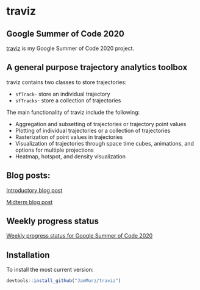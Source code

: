 # traviz
## Google Summer of Code 2020
[traviz](https://summerofcode.withgoogle.com/projects/#5517386007969792) is my Google Summer of Code 2020 project. 

## A general purpose trajectory analytics toolbox 
traviz contains two classes to store trajectories:
* `sfTrack`- store an individual trajectory
* `sfTracks`- store a collection of trajectories

The main functionality of traviz include the following:
* Aggregation and subsetting of trajectories or trajectory point values
* Plotting of individual trajectories or a collection of trajectories
* Rasterization of point values in trajectories 
* Visualization of trajectories through space time cubes, animations, and options for multiple projections
* Heatmap, hotspot, and density visualization 

## Blog posts:
[Introductory blog post](https://blog.52north.org/2020/05/29/trajectory-analytics-toolbox-in-r/) 

[Midterm blog post](https://blog.52north.org/2020/07/10/trajectory-analytics-toolbox-midterm-post/)

## Weekly progress status
[Weekly progress status for Google Summer of Code 2020](https://wiki.52north.org/Projects/GSoC2020TrajectoryAnalyticsToolbox)

## Installation
To install the most current version:
```R
devtools::install_github("JamMurz/traviz")
```